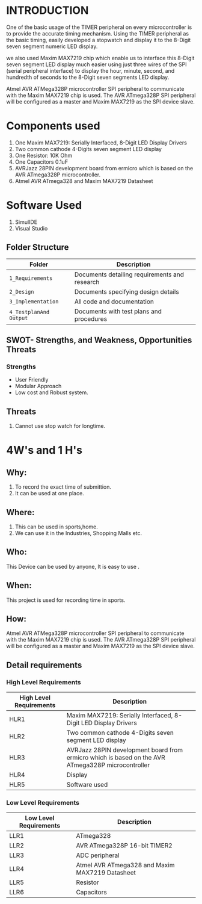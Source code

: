 
# INTRODUCTION
One of the basic usage of the TIMER peripheral on every microcontroller is to provide the accurate timing mechanism. Using the TIMER peripheral as the basic timing, easily developed a stopwatch and display it to the 8-Digit seven segment numeric LED display.

we also used Maxim MAX7219 chip which enable us to interface this 8-Digit seven segment LED display much easier using just three wires of the SPI (serial peripheral interface) to display the hour, minute, second, and hundredth of seconds to the 8-Digit seven segments LED display.

Atmel AVR ATMega328P microcontroller SPI peripheral to communicate with the Maxim MAX7219 chip is used. The AVR ATmega328P SPI peripheral will be configured as a master and Maxim MAX7219 as the SPI device slave.


# Components used
1. One Maxim MAX7219: Serially Interfaced, 8-Digit LED Display Drivers
2. Two common cathode 4-Digits seven segment LED display
3. One Resistor: 10K Ohm
4. One Capacitors 0.1uF
5. AVRJazz 28PIN development board from ermicro which is based on the AVR ATmega328P microcontroller.
6. Atmel AVR ATmega328 and Maxim MAX7219 Datasheet

# Software Used
1. SimulIDE
2. Visual Studio

## Folder Structure
|Folder             | Description |
|-------------------| -----------------------------------------|
| `1_Requirements`   | Documents detailing requirements and research|
| `2_Design`         | Documents specifying design details|
| `3_Implementation` | All code and documentation|
| `4_TestplanAnd Output`      | Documents with test plans and procedures

## SWOT- Strengths, and Weakness, Opportunities Threats
### Strengths
- User Friendly
- Modular Approach
- Low cost and Robust system.
## Threats
1. Cannot use stop watch for longtime.

# 4W's and 1 H's
## Why:
1. To record the exact time of submittion.
2. It can be used at one place.

## Where:
1. This can be used in sports,home.
2. We can use it in the  Industries, Shopping Malls etc.

## Who:
 This Device can be used by anyone, It is easy to use .

## When:
 This project is used for recording time in sports.

## How:
 Atmel AVR ATMega328P microcontroller SPI peripheral to communicate with the Maxim MAX7219 chip is used. The AVR ATmega328P SPI peripheral will be configured as a master and Maxim MAX7219 as the SPI device slave.

## Detail requirements
### High Level Requirements
| High Level Requirements      | Description |
| ----------- | ----------- |
| HLR1      |  Maxim MAX7219: Serially Interfaced, 8-Digit LED Display Drivers  |
| HLR2   | Two common cathode 4-Digits seven segment LED display|
| HLR3   |AVRJazz 28PIN development board from ermicro which is based on the AVR ATmega328P microcontroller|
| HLR4   | Display|
| HLR5   | Software used|

### Low Level Requirements
| Low Level Requirements      | Description |
| ----------- | ----------- |
| LLR1      | ATmega328     |
| LLR2   |  AVR ATmega328P 16-bit TIMER2||
| LLR3   | ADC peripheral|
| LLR4   |Atmel AVR ATmega328 and Maxim MAX7219 Datasheet|
| LLR5   | Resistor |
| LLR6  |  Capacitors |

